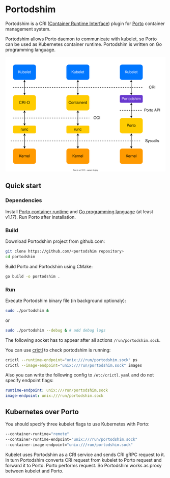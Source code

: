 # Portodshim

Portodshim is a CRI ([Container Runtime Interface](https://kubernetes.io/docs/concepts/architecture/cri)) plugin 
for [Porto](https://github.com/yandex/porto) container management system.

Portodshim allows Porto daemon to communicate with kubelet, so Porto can be used as Kubernetes container runtime. 
Portodshim is written on Go programming language.

![Porto and other container runtimes](./doc/images/container_runtimes.svg "Porto and other container runtimes")


## Quick start

### Dependencies

Install [Porto container runtime](../README.md) and [Go programming language](https://go.dev/doc/install) (at least v1.17). 
Run Porto after installation.

### Build

Download Portodshim project from github.com:
```bash
git clone https://github.com/<portodshim repository>
cd portodshim
```

Build Porto and Portodshim using CMake:
```bash
go build -o portodshim .
```


### Run

Execute Portodshim binary file (in background optionaly):
```bash
sudo ./portodshim &
```
or
```bash
sudo ./portodshim --debug & # add debug logs
```

The following socket has to appear after all actions ```/run/portodshim.sock```.

You can use [crictl](https://github.com/kubernetes-sigs/cri-tools) to check portodshim is running:
```bash
crictl --runtime-endpoint="unix:///run/portodshim.sock" ps
crictl --image-endpoint="unix:///run/portodshim.sock" images
``` 

Also you can write the following config to ```/etc/crictl.yaml``` and do not specify endpoint flags:
```yaml
runtime-endpoint: unix:///run/portodshim.sock
image-endpoint: unix:///run/portodshim.sock
```


## Kubernetes over Porto

You should specify three kubelet flags to use Kubernetes with Porto:
```bash
--container-runtime="remote"
--container-runtime-endpoint="unix:///run/portodshim.sock"
--container-image-endpoint="unix:///run/portodshim.sock"
```

Kubelet uses Portodshim as a CRI service and sends CRI gRPC request to it. 
In turn Portodshim converts СRI request from kubelet to Porto request and forward it to Porto. 
Porto performs request. So Portodshim works as proxy between kubelet and Porto.
